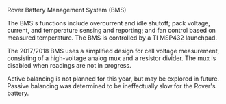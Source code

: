 Rover Battery Management System (BMS)

The BMS's functions include overcurrent and idle shutoff; pack voltage, current, and temperature sensing and reporting; and fan control based on measured temperature. The BMS is controlled by a TI MSP432 launchpad.

The 2017/2018 BMS uses a simplified design for cell voltage measurement, consisting of a high-voltage analog mux and a resistor divider. The mux is disabled when readings are not in progress.

Active balancing is not planned for this year, but may be explored in future. Passive balancing was determined to be ineffectually slow for the Rover's battery.
